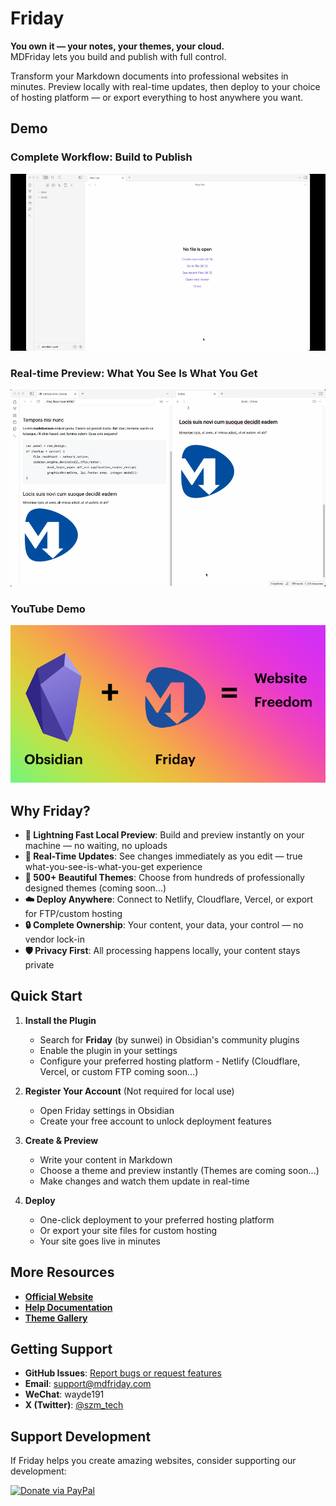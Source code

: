 # Friday

**You own it — your notes, your themes, your cloud.**  
MDFriday lets you build and publish with full control.

Transform your Markdown documents into professional websites in minutes. 
Preview locally with real-time updates, then deploy to your choice of hosting platform — or export everything to host anywhere you want.

## Demo

### Complete Workflow: Build to Publish
![Complete workflow from build to publish](demo/demo.gif)

### Real-time Preview: What You See Is What You Get
![Real-time preview demonstration](demo/see-get.gif)

### YouTube Demo
[![YouTube Demo](demo/ob+friday.png)](https://youtu.be/2maPgW5uDCI?si=VfRf9kapGSZLHYzG)

## Why Friday?

- **🚀 Lightning Fast Local Preview**: Build and preview instantly on your machine — no waiting, no uploads
- **👀 Real-Time Updates**: See changes immediately as you edit — true what-you-see-is-what-you-get experience  
- **🎨 500+ Beautiful Themes**: Choose from hundreds of professionally designed themes (coming soon...)
- **☁️ Deploy Anywhere**: Connect to Netlify, Cloudflare, Vercel, or export for FTP/custom hosting
- **🔒 Complete Ownership**: Your content, your data, your control — no vendor lock-in
- **🛡️ Privacy First**: All processing happens locally, your content stays private

## Quick Start

1. **Install the Plugin**
   - Search for **Friday** (by sunwei) in Obsidian's community plugins
   - Enable the plugin in your settings
   - Configure your preferred hosting platform - Netlify (Cloudflare, Vercel, or custom FTP coming soon...)

2. **Register Your Account** (Not required for local use)
   - Open Friday settings in Obsidian
   - Create your free account to unlock deployment features

3. **Create & Preview**
   - Write your content in Markdown
   - Choose a theme and preview instantly (Themes are coming soon...)
   - Make changes and watch them update in real-time

4. **Deploy**
   - One-click deployment to your preferred hosting platform
   - Or export your site files for custom hosting
   - Your site goes live in minutes

## More Resources

- **[Official Website](https://mdfriday.com)**
- **[Help Documentation](https://help.mdfriday.com)**
- **[Theme Gallery](https://gallery.mdfriday.com)**

## Getting Support

- **GitHub Issues**: [Report bugs or request features](https://github.com/mdfriday/obsidian-friday-plugin/issues)
- **Email**: [support@mdfriday.com](mailto:support@mdfriday.com)
- **WeChat**: wayde191
- **X (Twitter)**: [@szm_tech](https://x.com/szm_tech)

## Support Development

If Friday helps you create amazing websites, consider supporting our development:

[![Donate via PayPal](https://www.paypal.com/en_US/i/btn/btn_donate_LG.gif)](https://paypal.me/mdfriday?country.x=C2&locale.x=zh_XC)
